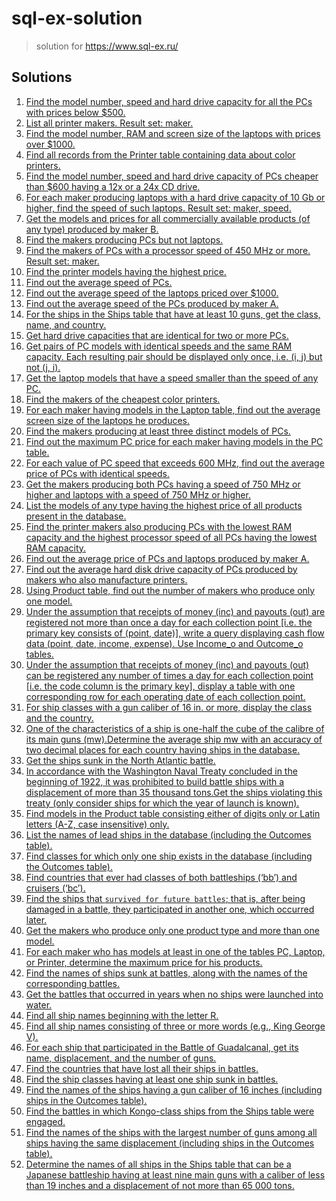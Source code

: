 # sql-ex-solution
>solution for https://www.sql-ex.ru/

## Solutions

1. [Find the model number, speed and hard drive capacity for all the PCs with prices below $500.](./solutions/001.md)
2. [List all printer makers. Result set: maker.](./solutions/002.md)
3. [Find the model number, RAM and screen size of the laptops with prices over $1000.](./solutions/003.md)
4. [Find all records from the Printer table containing data about color printers.](./solutions/004.md)
5. [Find the model number, speed and hard drive capacity of PCs cheaper than $600 having a 12x or a 24x CD drive.](./solutions/005.md)
6. [For each maker producing laptops with a hard drive capacity of 10 Gb or higher, find the speed of such laptops. Result set: maker, speed.](./solutions/006.md)
7. [Get the models and prices for all commercially available products (of any type) produced by maker B.](./solutions/007.md)
8. [Find the makers producing PCs but not laptops.](./solutions/008.md)
9. [Find the makers of PCs with a processor speed of 450 MHz or more. Result set: maker.](./solutions/009.md)
10. [Find the printer models having the highest price.](./solutions/010.md)
11. [Find out the average speed of PCs.](./solutions/011.md)
12. [Find out the average speed of the laptops priced over $1000.](./solutions/012.md)
13. [Find out the average speed of the PCs produced by maker A.](./solutions/013.md)
14. [For the ships in the Ships table that have at least 10 guns, get the class, name, and country.](./solutions/014.md)
15. [Get hard drive capacities that are identical for two or more PCs.](./solutions/015.md)
16. [Get pairs of PC models with identical speeds and the same RAM capacity. Each resulting pair should be displayed only once, i.e. (i, j) but not (j, i).](./solutions/016.md)
17. [Get the laptop models that have a speed smaller than the speed of any PC.](./solutions/017.md)
18. [Find the makers of the cheapest color printers.](./solutions/018.md)
19. [For each maker having models in the Laptop table, find out the average screen size of the laptops he produces.](./solutions/019.md)
20. [Find the makers producing at least three distinct models of PCs.](./solutions/020.md)
21. [Find out the maximum PC price for each maker having models in the PC table.](./solutions/021.md)
22. [For each value of PC speed that exceeds 600 MHz, find out the average price of PCs with identical speeds.](./solutions/022.md)
23. [Get the makers producing both PCs having a speed of 750 MHz or higher and laptops with a speed of 750 MHz or higher.](./solutions/023.md)
24. [List the models of any type having the highest price of all products present in the database.](./solutions/024.md)
25. [Find the printer makers also producing PCs with the lowest RAM capacity and the highest processor speed of all PCs having the lowest RAM capacity.](./solutions/025.md)
26. [Find out the average price of PCs and laptops produced by maker A.](./solutions/026.md)
27. [Find out the average hard disk drive capacity of PCs produced by makers who also manufacture printers.](./solutions/027.md)
28. [Using Product table, find out the number of makers who produce only one model.](./solutions/028.md)
29. [Under the assumption that receipts of money (inc) and payouts (out) are registered not more than once a day for each collection point [i.e. the primary key consists of (point, date)], write a query displaying cash flow data (point, date, income, expense). Use Income_o and Outcome_o tables.](./solutions/029.md)
30. [Under the assumption that receipts of money (inc) and payouts (out) can be registered any number of times a day for each collection point [i.e. the code column is the primary key], display a table with one corresponding row for each operating date of each collection point.](./solutions/030.md)
31. [For ship classes with a gun caliber of 16 in. or more, display the class and the country.](./solutions/031.md)
32. [One of the characteristics of a ship is one-half the cube of the calibre of its main guns (mw).Determine the average ship mw with an accuracy of two decimal places for each country having ships in the database.](./solutions/032.md)
33. [Get the ships sunk in the North Atlantic battle.](./solutions/033.md)
34. [In accordance with the Washington Naval Treaty concluded in the beginning of 1922, it was prohibited to build battle ships with a displacement of more than 35 thousand tons.Get the ships violating this treaty (only consider ships for which the year of launch is known).](./solutions/034.md)
35. [Find models in the Product table consisting either of digits only or Latin letters (A-Z, case insensitive) only.](./solutions/035.md)
36. [List the names of lead ships in the database (including the Outcomes table).](./solutions/036.md)
37. [Find classes for which only one ship exists in the database (including the Outcomes table).](./solutions/037.md)
38. [Find countries that ever had classes of both battleships (‘bb’) and cruisers (‘bc’).](./solutions/038.md)
39. [Find the ships that `survived for future battles`; that is, after being damaged in a battle, they participated in another one, which occurred later.](./solutions/039.md)
40. [Get the makers who produce only one product type and more than one model.](./solutions/040.md)
41. [For each maker who has models at least in one of the tables PC, Laptop, or Printer, determine the maximum price for his products.](./solutions/041.md)
42. [Find the names of ships sunk at battles, along with the names of the corresponding battles.](./solutions/042.md)
43. [Get the battles that occurred in years when no ships were launched into water.](./solutions/043.md)
44. [Find all ship names beginning with the letter R.](./solutions/044.md)
45. [Find all ship names consisting of three or more words (e.g., King George V).](./solutions/045.md)
46. [For each ship that participated in the Battle of Guadalcanal, get its name, displacement, and the number of guns.](./solutions/046.md)
47. [Find the countries that have lost all their ships in battles.](./solutions/047.md)
48. [Find the ship classes having at least one ship sunk in battles.](./solutions/048.md)
49. [Find the names of the ships having a gun caliber of 16 inches (including ships in the Outcomes table).](./solutions/049.md)
50. [Find the battles in which Kongo-class ships from the Ships table were engaged.](./solutions/050.md)
51. [Find the names of the ships with the largest number of guns among all ships having the same displacement (including ships in the Outcomes table).](./solutions/051.md)
52. [Determine the names of all ships in the Ships table that can be a Japanese battleship having at least nine main guns with a caliber of less than 19 inches and a displacement of not more than 65 000 tons.](./solutions/052.md)